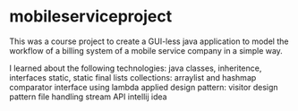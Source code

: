 # mobileserviceproject

This was a course project to create a GUI-less java application to model the workflow of a billing system of a mobile service company in a simple way.

I learned about the following technologies:
  java
  classes, inheritence, interfaces
  static, static final lists
  collections: arraylist and hashmap
  comparator interface
  using lambda
  applied design pattern: visitor design pattern
  file handling
  stream API
  intellij idea
